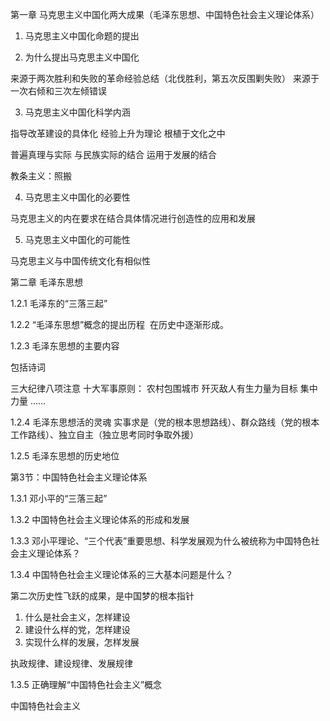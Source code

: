 第一章 马克思主义中国化两大成果（毛泽东思想、中国特色社会主义理论体系）

1. 马克思主义中国化命题的提出

2. 为什么提出马克思主义中国化

来源于两次胜利和失败的革命经验总结（北伐胜利，第五次反围剿失败）
来源于一次右倾和三次左倾错误

3. 马克思主义中国化科学内涵

指导改革建设的具体化
经验上升为理论
根植于文化之中

普遍真理与实际
与民族实际的结合
运用于发展的结合

教条主义：照搬

4. 马克思主义中国化的必要性

马克思主义的内在要求在结合具体情况进行创造性的应用和发展

5. 马克思主义中国化的可能性

马克思主义与中国传统文化有相似性

第二章 毛泽东思想

1.2.1 毛泽东的“三落三起”

1.2.2 “毛泽东思想”概念的提出历程
 在历史中逐渐形成。

1.2.3 毛泽东思想的主要内容

包括诗词

三大纪律八项注意
十大军事原则：
农村包围城市
歼灭敌人有生力量为目标
集中力量
……


1.2.4 毛泽东思想活的灵魂
实事求是（党的根本思想路线）、群众路线（党的根本工作路线）、独立自主（独立思考同时争取外援）

1.2.5 毛泽东思想的历史地位

第3节：中国特色社会主义理论体系 

1.3.1 邓小平的“三落三起” 

1.3.2 中国特色社会主义理论体系的形成和发展 

1.3.3 邓小平理论、“三个代表”重要思想、科学发展观为什么被统称为中国特色社会主义理论体系？
 
1.3.4 中国特色社会主义理论体系的三大基本问题是什么？ 

第二次历史性飞跃的成果，是中国梦的根本指针

1. 什么是社会主义，怎样建设
2. 建设什么样的党，怎样建设
3. 实现什么样的发展，怎样发展

执政规律、建设规律、发展规律

1.3.5 正确理解“中国特色社会主义”概念

中国特色社会主义



